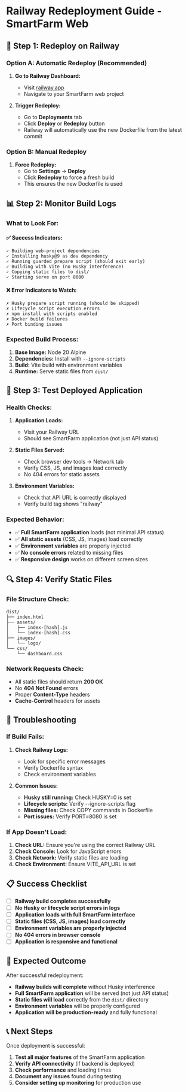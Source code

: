 # Railway Redeployment Guide - SmartFarm Web

## 🚀 **Step 1: Redeploy on Railway**

### **Option A: Automatic Redeploy (Recommended)**
1. **Go to Railway Dashboard:**
   - Visit [railway.app](https://railway.app)
   - Navigate to your SmartFarm web project

2. **Trigger Redeploy:**
   - Go to **Deployments** tab
   - Click **Deploy** or **Redeploy** button
   - Railway will automatically use the new Dockerfile from the latest commit

### **Option B: Manual Redeploy**
1. **Force Redeploy:**
   - Go to **Settings** → **Deploy**
   - Click **Redeploy** to force a fresh build
   - This ensures the new Dockerfile is used

## 📊 **Step 2: Monitor Build Logs**

### **What to Look For:**

#### **✅ Success Indicators:**
```
✓ Building web-project dependencies
✓ Installing husky@9 as dev dependency
✓ Running guarded prepare script (should exit early)
✓ Building with Vite (no Husky interference)
✓ Copying static files to dist/
✓ Starting serve on port 8080
```

#### **❌ Error Indicators to Watch:**
```
✗ Husky prepare script running (should be skipped)
✗ Lifecycle script execution errors
✗ npm install with scripts enabled
✗ Docker build failures
✗ Port binding issues
```

### **Expected Build Process:**
1. **Base Image:** Node 20 Alpine
2. **Dependencies:** Install with `--ignore-scripts`
3. **Build:** Vite build with environment variables
4. **Runtime:** Serve static files from `dist/`

## 🧪 **Step 3: Test Deployed Application**

### **Health Checks:**
1. **Application Loads:**
   - Visit your Railway URL
   - Should see SmartFarm application (not just API status)

2. **Static Files Served:**
   - Check browser dev tools → Network tab
   - Verify CSS, JS, and images load correctly
   - No 404 errors for static assets

3. **Environment Variables:**
   - Check that API URL is correctly displayed
   - Verify build tag shows "railway"

### **Expected Behavior:**
- ✅ **Full SmartFarm application** loads (not minimal API status)
- ✅ **All static assets** (CSS, JS, images) load correctly
- ✅ **Environment variables** are properly injected
- ✅ **No console errors** related to missing files
- ✅ **Responsive design** works on different screen sizes

## 🔍 **Step 4: Verify Static Files**

### **File Structure Check:**
```
dist/
├── index.html
├── assets/
│   ├── index-[hash].js
│   └── index-[hash].css
├── images/
│   └── logo/
└── css/
    └── dashboard.css
```

### **Network Requests Check:**
- All static files should return **200 OK**
- No **404 Not Found** errors
- Proper **Content-Type** headers
- **Cache-Control** headers for assets

## 🚨 **Troubleshooting**

### **If Build Fails:**
1. **Check Railway Logs:**
   - Look for specific error messages
   - Verify Dockerfile syntax
   - Check environment variables

2. **Common Issues:**
   - **Husky still running:** Check HUSKY=0 is set
   - **Lifecycle scripts:** Verify --ignore-scripts flag
   - **Missing files:** Check COPY commands in Dockerfile
   - **Port issues:** Verify PORT=8080 is set

### **If App Doesn't Load:**
1. **Check URL:** Ensure you're using the correct Railway URL
2. **Check Console:** Look for JavaScript errors
3. **Check Network:** Verify static files are loading
4. **Check Environment:** Ensure VITE_API_URL is set

## 📋 **Success Checklist**

- [ ] **Railway build completes successfully**
- [ ] **No Husky or lifecycle script errors in logs**
- [ ] **Application loads with full SmartFarm interface**
- [ ] **Static files (CSS, JS, images) load correctly**
- [ ] **Environment variables are properly injected**
- [ ] **No 404 errors in browser console**
- [ ] **Application is responsive and functional**

## 🎯 **Expected Outcome**

After successful redeployment:
- **Railway builds will complete** without Husky interference
- **Full SmartFarm application** will be served (not just API status)
- **Static files will load** correctly from the `dist/` directory
- **Environment variables** will be properly configured
- **Application will be production-ready** and fully functional

## 📞 **Next Steps**

Once deployment is successful:
1. **Test all major features** of the SmartFarm application
2. **Verify API connectivity** (if backend is deployed)
3. **Check performance** and loading times
4. **Document any issues** found during testing
5. **Consider setting up monitoring** for production use
